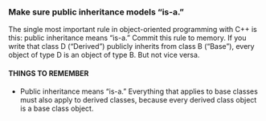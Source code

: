 ### Make sure public inheritance models “is-a.”
The single most important rule in object-oriented programming with C++ is this: public inheritance means “is-a.” Commit this rule to memory. If you write that class D (“Derived”) publicly inherits from class B (“Base”), every object of type D is an object of type B. But not vice versa.
#### THINGS TO REMEMBER
* Public inheritance means “is-a.” Everything that applies to base classes must also apply to derived classes, because every derived class object is a base class object.
